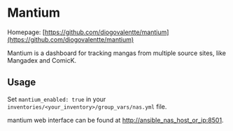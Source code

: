 # Mantium

Homepage: [https://github.com/diogovalentte/mantium](https://github.com/diogovalentte/mantium)

Mantium is a dashboard for tracking mangas from multiple source sites, like Mangadex and ComicK.

## Usage

Set `mantium_enabled: true` in your `inventories/<your_inventory>/group_vars/nas.yml` file.

mantium web interface can be found at [http://ansible_nas_host_or_ip:8501](http://ansible_nas_host_or_ip:8501).
